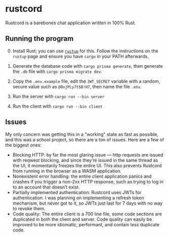 # rustcord

Rustcord is a barebones chat application written in 100% Rust.

## Running the program

0. Install Rust; you can use [`rustup`](https://rustup.rs/) for this. Follow the instructions on the `rustup` page and ensure you have `cargo` in your PATH afterwards.

1. Generate the database code with `cargo prisma generate`, then generate the `.db` file with `cargo prisma migrate dev`.

2. Copy the `.env.example` file, edit the `JWT_SECRET` variable with a random, secure value such as `@8ojPLy7t$8!H7`, then name the file `.env`.

3. Run the server with `cargo run --bin server`

4. Run the client with `cargo run --bin client`

## Issues
My only concern was getting this in a "working" state as fast as possible, and this was a school project, so there are a ton of issues. Here are a few of the biggest ones:
* Blocking HTTP: by far the most glaring issue — http requests are issued with reqwest blocking, and since they’re issued in the same thread as the UI, it momentarily freezes the entire UI. This also prevents Rustcord from running in the browser as a WASM application.
* Nonexistent error handling: the entire client application panics and crashes if you trigger a non-2xx HTTP response, such as trying to log in to an account that doesn’t exist.
* Partially implemented authentication: Rustcord uses JWTs for authentication. I was planning on implementing a refresh token mechanism, but never got to it, so JWTs just last for 7 days with no way to revoke them.
* Code quality: The entire client is a 700 line file, some code sections are duplicated in both the client and server. Code quality can easily be improved to be more idiomatic, performant, and contain less duplicate code.

